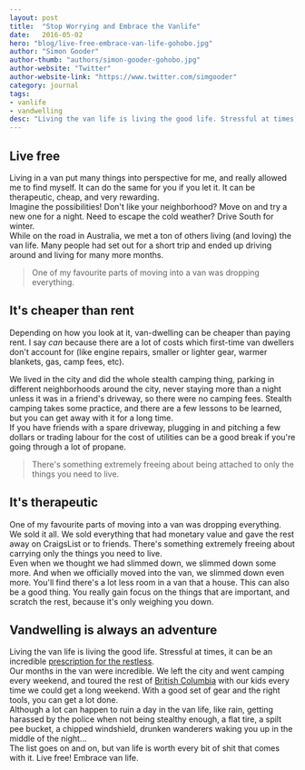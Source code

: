 ```yaml
---
layout: post
title:  "Stop Worrying and Embrace the Vanlife"
date:   2016-05-02
hero: "blog/live-free-embrace-van-life-gohobo.jpg"
author: "Simon Gooder"
author-thumb: "authors/simon-gooder-gohobo.jpg"
author-website: "Twitter"
author-website-link: "https://www.twitter.com/simgooder"
category: journal
tags: 
- vanlife 
- vandwelling
desc: "Living the van life is living the good life. Stressful at times, it can be an incredible prescription for the restless. Live free! Embrace vanlife!"
---
```


## Live free

Living in a van put many things into perspective for me, and really allowed me to find myself. It can do the same for you if you let it. It can be therapeutic, cheap, and very rewarding.  
Imagine the possibilities! Don't like your neighborhood? Move on and try a new one for a night. Need to escape the cold weather? Drive South for winter.  
While on the road in Australia, we met a ton of others living (and loving) the van life. Many people had set out for a short trip and ended up driving around and living for many more months.  

> One of my favourite parts of moving into a van was dropping everything.

## It's cheaper than rent

Depending on how you look at it, van-dwelling can be cheaper than paying rent. I say _can_ because there are a lot of costs which first-time van dwellers don't account for (like engine repairs, smaller or lighter gear, warmer blankets, gas, camp fees, etc).  

We lived in the city and did the whole stealth camping thing, parking in different neighborhoods around the city, never staying more than a night unless it was in a friend's driveway, so there were no camping fees. Stealth camping takes some practice, and there are a few lessons to be learned, but you can get away with it for a long time.  
If you have friends with a spare driveway, plugging in and pitching a few dollars or trading labour for the cost of utilities can be a good break if you're going through a lot of propane.   

> There's something extremely freeing about being attached to only the things you need to live.

## It's therapeutic

One of my favourite parts of moving into a van was dropping everything. We sold it all. We sold everything that had monetary value and gave the rest away on CraigsList or to friends. There's something extremely freeing about carrying only the things you need to live.  
Even when we thought we had slimmed down, we slimmed down some more. And when we officially moved into the van, we slimmed down even more. You'll find there's a lot less room in a van that a house. This can also be a good thing. You really gain focus on the things that are important, and scratch the rest, because it's only weighing you down.  


## Vandwelling is always an adventure

Living the van life is living the good life. Stressful at times, it can be an incredible [prescription for the restless](http://gohobo.co/prescription-for-the-restless/ "GoHobo adventure inspiration").  
Our months in the van were incredible. We left the city and went camping every weekend, and toured the rest of [British Columbia](http://gohobo.co/places-to-visit-in-canada-southwestern-bc-coast/) with our kids every time we could get a long weekend. With a good set of gear and the right tools, you can get a lot done.  
Although a lot can happen to ruin a day in the van life, like rain, getting harassed by the police when not being stealthy enough, a flat tire, a spilt pee bucket, a chipped windshield, drunken wanderers waking you up in the middle of the night...  
The list goes on and on, but van life is worth every bit of shit that comes with it. Live free! Embrace van life.  



